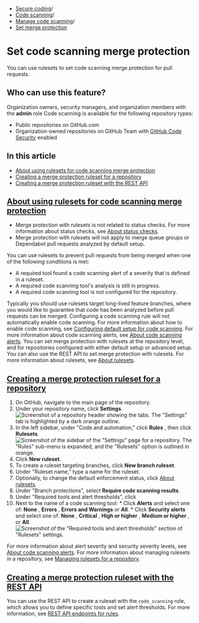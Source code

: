   * [Secure coding](https://docs.github.com/en/code-security "Secure coding")/
  * [Code scanning](https://docs.github.com/en/code-security/code-scanning "Code scanning")/
  * [Manage code scanning](https://docs.github.com/en/code-security/code-scanning/managing-your-code-scanning-configuration "Manage code scanning")/
  * [Set merge protection](https://docs.github.com/en/code-security/code-scanning/managing-your-code-scanning-configuration/set-code-scanning-merge-protection "Set merge protection")


# Set code scanning merge protection
You can use rulesets to set code scanning merge protection for pull requests.
## Who can use this feature?
Organization owners, security managers, and organization members with the **admin** role
Code scanning is available for the following repository types:
  * Public repositories on GitHub.com
  * Organization-owned repositories on GitHub Team with [GitHub Code Security](https://docs.github.com/en/get-started/learning-about-github/about-github-advanced-security) enabled


## In this article
  * [About using rulesets for code scanning merge protection](https://docs.github.com/en/code-security/code-scanning/managing-your-code-scanning-configuration/set-code-scanning-merge-protection#about-using-rulesets-for-code-scanning-merge-protection)
  * [Creating a merge protection ruleset for a repository](https://docs.github.com/en/code-security/code-scanning/managing-your-code-scanning-configuration/set-code-scanning-merge-protection#creating-a-merge-protection-ruleset-for-a-repository)
  * [Creating a merge protection ruleset with the REST API](https://docs.github.com/en/code-security/code-scanning/managing-your-code-scanning-configuration/set-code-scanning-merge-protection#creating-a-merge-protection-ruleset-with-the-rest-api)


## [About using rulesets for code scanning merge protection](https://docs.github.com/en/code-security/code-scanning/managing-your-code-scanning-configuration/set-code-scanning-merge-protection#about-using-rulesets-for-code-scanning-merge-protection)
  * Merge protection with rulesets is not related to status checks. For more information about status checks, see [About status checks](https://docs.github.com/en/pull-requests/collaborating-with-pull-requests/collaborating-on-repositories-with-code-quality-features/about-status-checks).
  * Merge protection with rulesets will not apply to merge queue groups or Dependabot pull requests analyzed by default setup.


You can use rulesets to prevent pull requests from being merged when one of the following conditions is met:
  * A required tool found a code scanning alert of a severity that is defined in a ruleset.
  * A required code scanning tool's analysis is still in progress.
  * A required code scanning tool is not configured for the repository.


Typically you should use rulesets target long-lived feature branches, where you would like to guarantee that code has been analyzed before pull requests can be merged.
Configuring a code scanning rule will not automatically enable code scanning. For more information about how to enable code scanning, see [Configuring default setup for code scanning](https://docs.github.com/en/code-security/code-scanning/enabling-code-scanning/configuring-default-setup-for-code-scanning).
For more information about code scanning alerts, see [About code scanning alerts](https://docs.github.com/en/code-security/code-scanning/managing-code-scanning-alerts/about-code-scanning-alerts).
You can set merge protection with rulesets at the repository level, and for repositories configured with either default setup or advanced setup. You can also use the REST API to set merge protection with rulesets.
For more information about rulesets, see [About rulesets](https://docs.github.com/en/repositories/configuring-branches-and-merges-in-your-repository/managing-rulesets/about-rulesets).
## [Creating a merge protection ruleset for a repository](https://docs.github.com/en/code-security/code-scanning/managing-your-code-scanning-configuration/set-code-scanning-merge-protection#creating-a-merge-protection-ruleset-for-a-repository)
  1. On GitHub, navigate to the main page of the repository.
  2. Under your repository name, click **Settings**.
![Screenshot of a repository header showing the tabs. The "Settings" tab is highlighted by a dark orange outline.](https://docs.github.com/assets/cb-28260/images/help/repository/repo-actions-settings.png)
  3. In the left sidebar, under "Code and automation," click **Rules** , then click **Rulesets**.
![Screenshot of the sidebar of the "Settings" page for a repository. The "Rules" sub-menu is expanded, and the "Rulesets" option is outlined in orange.](https://docs.github.com/assets/cb-80504/images/help/repository/rulesets-settings.png)
  4. Click **New ruleset**.
  5. To create a ruleset targeting branches, click **New branch ruleset**.
  6. Under "Ruleset name," type a name for the ruleset.
  7. Optionally, to change the default enforcement status, click [About rulesets](https://docs.github.com/en/repositories/configuring-branches-and-merges-in-your-repository/managing-rulesets/about-rulesets#using-ruleset-enforcement-statuses).
  8. Under "Branch protections", select **Require code scanning results**.
  9. Under "Required tools and alert thresholds", click 
  10. Next to the name of a code scanning tool:
     * Click **Alerts** and select one of: **None** , **Errors** , **Errors and Warnings** or **All**.
     * Click **Security alerts** and select one of: **None** , **Critical** , **High or higher** , **Medium or higher** , or **All**.
![Screenshot of the "Required tools and alert thresholds" section of "Rulesets" settings.](https://docs.github.com/assets/cb-42772/images/help/repository/rulesets-require-code-scanning.png)


For more information about alert severity and security severity levels, see [About code scanning alerts](https://docs.github.com/en/code-security/code-scanning/managing-code-scanning-alerts/about-code-scanning-alerts#about-alert-severity-and-security-severity-levels).
For more information about managing rulesets in a repository, see [Managing rulesets for a repository](https://docs.github.com/en/repositories/configuring-branches-and-merges-in-your-repository/managing-rulesets).
## [Creating a merge protection ruleset with the REST API](https://docs.github.com/en/code-security/code-scanning/managing-your-code-scanning-configuration/set-code-scanning-merge-protection#creating-a-merge-protection-ruleset-with-the-rest-api)
You can use the REST API to create a ruleset with the `code_scanning` rule, which allows you to define specific tools and set alert thresholds. For more information, see [REST API endpoints for rules](https://docs.github.com/en/rest/repos/rules?apiVersion=2022-11-28#create-a-repository-ruleset).
